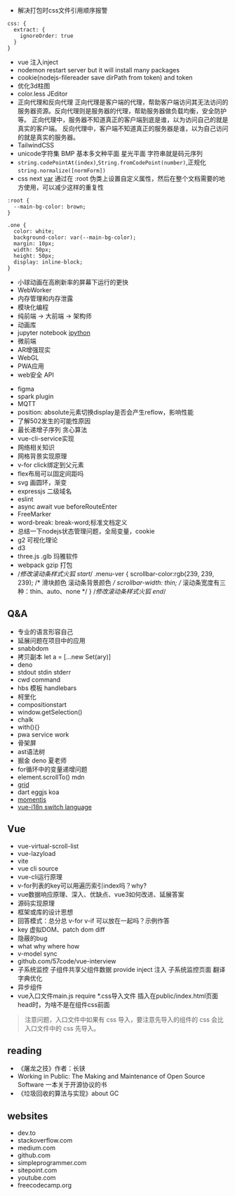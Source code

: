 * 解决打包时css文件引用顺序报警
```
css: {
  extract: {
    ignoreOrder: true
  }
}
```
* vue 注入inject
* nodemon restart server but it will install many packages
* cookie(nodejs-filereader save dirPath from token) and token
* 优化3d柱图
* color.less JEditor
* 正向代理和反向代理
正向代理是客户端的代理，帮助客户端访问其无法访问的服务器资源。反向代理则是服务器的代理，帮助服务器做负载均衡，安全防护等。
正向代理中，服务器不知道真正的客户端到底是谁，以为访问自己的就是真实的客户端。
反向代理中，客户端不知道真正的服务器是谁，以为自己访问的就是真实的服务器。
* TailwindCSS
* unicode字符集 BMP 基本多文种平面 星光平面 字符串就是码元序列
* `string.codePointAt(index)`,`String.fromCodePoint(number)`,正规化`string.normalize([normForm])`
* css next [var](https://developer.mozilla.org/zh-CN/docs/Web/CSS/var())
通过在 :root 伪类上设置自定义属性，然后在整个文档需要的地方使用，可以减少这样的重复性
```
:root {
  --main-bg-color: brown;
}

.one {
  color: white;
  background-color: var(--main-bg-color);
  margin: 10px;
  width: 50px;
  height: 50px;
  display: inline-block;
}
```
* 小球动画在高刷新率的屏幕下运行的更快
* WebWorker
* 内存管理和内存泄露
* 模块化编程
* 纯前端 -> 大前端 -> 架构师
* 动画库
* jupyter notebook [ipython](https://ipython.org/)
* 微前端
* AR增强现实
* WebGL
* PWA应用
* web安全 API
- figma
- spark plugin
- MQTT
- position: absolute元素切换display是否会产生reflow，影响性能
- 了解502发生的可能性原因
- 最长递增子序列 贪心算法
- vue-cli-service实现
- 网络相关知识
- 网格背景实现原理
- v-for click绑定到父元素
- flex布局可以固定间距吗
- svg 画圆环，渐变
- expressjs 二级域名
- eslint
- async await vue beforeRouteEnter
- FreeMarker
- word-break: break-word;标准文档定义
- 总结一下nodejs状态管理问题，全局变量，cookie
- g2 可视化理论
- d3
- three.js .glb 玛雅软件
- webpack gzip 打包
- /*修改滚动条样式火狐 start*/
.menu-ver {
  scrollbar-color:rgb(239, 239, 239); /* 滑块颜色  滚动条背景颜色 */
  scrollbar-width: thin; /* 滚动条宽度有三种：thin、auto、none */
}
/*修改滚动条样式火狐 end*/

## Q&A
- 专业的语言形容自己
- 延展问题在项目中的应用
- snabbdom
- 拷贝副本 let a = [...new Set(ary)]
- deno
- stdout stdin stderr
- cwd command
- hbs 模板 handlebars
- 柯里化
- compositionstart
- window.getSelection()
- chalk
- with(){}
- pwa service work
- 骨架屏
- ast语法树
- 掘金 deno 夏老师
- for循环中的变量递增问题
- element.scrollTo() mdn
- [grid](https://www.joomlashack.com/blog/tutorials/center-and-align-items-in-css-grid/)
- dart eggjs koa
- [momentjs](https://momentjs.com/docs/#/parsing/string-format/)
- [vue-i18n switch language](https://www.programmersought.com/article/72734289888/)

## Vue
- vue-virtual-scroll-list
- vue-lazyload
- vite
- vue cli source
- vue-cli运行原理
- v-for列表的key可以用遍历索引index吗？why?
- vue数据响应原理、深入、优缺点、vue3如何改进、延展答案
- 源码实现原理
- 框架或库的设计思想
- 回答模式：总分总 v-for v-if 可以放在一起吗？示例作答
- key 虚拟DOM、patch dom diff
- 隐蔽的bug
- what why where how
- v-model sync
- github.com/57code/vue-interview
- 子系统监控 子组件共享父组件数据 provide inject 注入 子系统监控页面 翻译字典优化
- 异步组件
- vue入口文件main.js require *.css导入文件 插入在public/index.html页面head时，为啥不是在组件css前面
> 注意问题，入口文件中如果有 css 导入，要注意先导入的组件的 css 会比入口文件中的 css 先导入。

## reading
- 《屠龙之技》作者：长铗
- Working in Public: The Making and Maintenance of Open Source Software  一本关于开源协议的书
- 《垃圾回收的算法与实现》about GC

## websites
- dev.to
- stackoverflow.com
- medium.com
- github.com
- simpleprogrammer.com
- sitepoint.com
- youtube.com
- freecodecamp.org